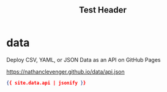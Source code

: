 <header>
  <h2>Test Header</h2>
</header>

# data
Deploy CSV, YAML, or JSON Data as an API on GitHub Pages

<https://nathanclevenger.github.io/data/api.json>

```json
{{ site.data.api | jsonify }}
```
